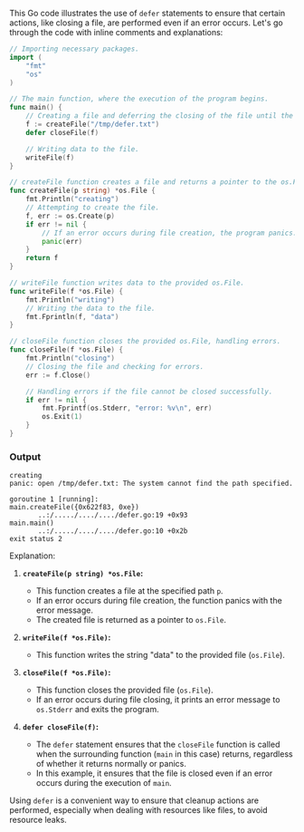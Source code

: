 This Go code illustrates the use of `defer` statements to ensure that certain actions, like closing a file, are performed even if an error occurs. Let's go through the code with inline comments and explanations:

```go
// Importing necessary packages.
import (
	"fmt"
	"os"
)

// The main function, where the execution of the program begins.
func main() {
	// Creating a file and deferring the closing of the file until the surrounding function returns.
	f := createFile("/tmp/defer.txt")
	defer closeFile(f)

	// Writing data to the file.
	writeFile(f)
}

// createFile function creates a file and returns a pointer to the os.File.
func createFile(p string) *os.File {
	fmt.Println("creating")
	// Attempting to create the file.
	f, err := os.Create(p)
	if err != nil {
		// If an error occurs during file creation, the program panics.
		panic(err)
	}
	return f
}

// writeFile function writes data to the provided os.File.
func writeFile(f *os.File) {
	fmt.Println("writing")
	// Writing the data to the file.
	fmt.Fprintln(f, "data")
}

// closeFile function closes the provided os.File, handling errors.
func closeFile(f *os.File) {
	fmt.Println("closing")
	// Closing the file and checking for errors.
	err := f.Close()

	// Handling errors if the file cannot be closed successfully.
	if err != nil {
		fmt.Fprintf(os.Stderr, "error: %v\n", err)
		os.Exit(1)
	}
}
```
### Output
```
creating
panic: open /tmp/defer.txt: The system cannot find the path specified.

goroutine 1 [running]:
main.createFile({0x622f83, 0xe})
       ..:/...../..../..../defer.go:19 +0x93
main.main()
       ..:/...../..../..../defer.go:10 +0x2b
exit status 2
```
Explanation:

1. **`createFile(p string) *os.File`:**
   - This function creates a file at the specified path `p`.
   - If an error occurs during file creation, the function panics with the error message.
   - The created file is returned as a pointer to `os.File`.

2. **`writeFile(f *os.File)`:**
   - This function writes the string "data" to the provided file (`os.File`).

3. **`closeFile(f *os.File)`:**
   - This function closes the provided file (`os.File`).
   - If an error occurs during file closing, it prints an error message to `os.Stderr` and exits the program.

4. **`defer closeFile(f)`:**
   - The `defer` statement ensures that the `closeFile` function is called when the surrounding function (`main` in this case) returns, regardless of whether it returns normally or panics.
   - In this example, it ensures that the file is closed even if an error occurs during the execution of `main`.

Using `defer` is a convenient way to ensure that cleanup actions are performed, especially when dealing with resources like files, to avoid resource leaks.